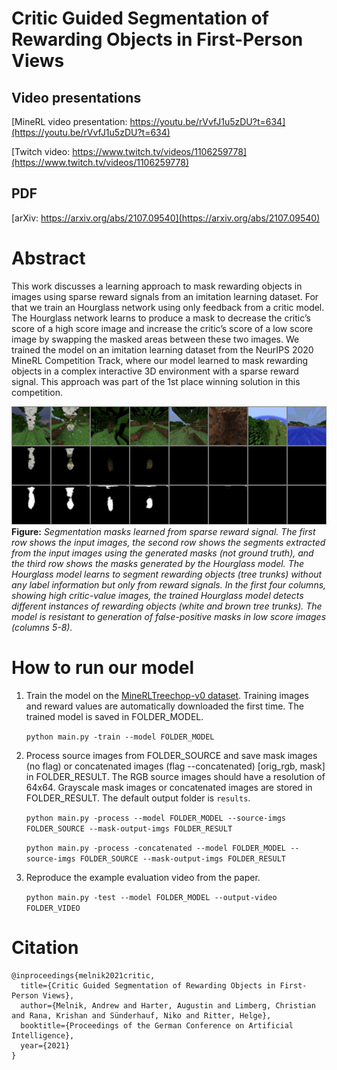 # Critic Guided Segmentation of Rewarding Objects in First-Person Views

## Video presentations

[MineRL video presentation: https://youtu.be/rVvfJ1u5zDU?t=634](https://youtu.be/rVvfJ1u5zDU?t=634)

[Twitch video: https://www.twitch.tv/videos/1106259778](https://www.twitch.tv/videos/1106259778)

## PDF

[arXiv: https://arxiv.org/abs/2107.09540](https://arxiv.org/abs/2107.09540)


# Abstract

This work discusses a learning approach to mask rewarding objects in images using sparse reward signals from an imitation learning dataset. For that we train an Hourglass network using only feedback from a critic model. The Hourglass network learns to produce a mask to decrease the critic’s score of a high score image and increase the critic’s score of a low score image by swapping the masked areas between these two images. We trained the model on an imitation learning dataset from the NeurIPS 2020 MineRL Competition Track, where our model learned to mask rewarding objects in a complex interactive 3D environment with a sparse reward signal. This approach was part of the 1st place winning solution in this competition.

![Segmentation masks learned from sparse reward signal image](imgs/results.png)
**Figure:** *Segmentation masks learned from sparse reward signal. The first row shows the input images, the second row shows the segments extracted from the input images using the generated masks (not ground truth), and the third row shows the masks generated by the Hourglass model. The Hourglass model learns to segment rewarding objects (tree trunks) without any label information but only from reward signals. In the first four columns, showing high critic-value images, the trained Hourglass model detects different instances of rewarding objects (white and brown tree trunks). The model is resistant to generation of false-positive masks in low score images (columns 5-8).*

# How to run our model
1. Train the model on the [MineRLTreechop-v0 dataset](https://minerl.readthedocs.io/en/latest/environments/index.html#minerltreechop-v0). Training images and reward values are automatically downloaded the first time. The trained model is saved in FOLDER_MODEL.

    `python main.py -train --model FOLDER_MODEL`

2. Process source images from FOLDER_SOURCE and save mask images (no flag) or concatenated images (flag --concatenated) [orig_rgb, mask] in FOLDER_RESULT. The RGB source images should have a resolution of 64x64. Grayscale mask images or concatenated images are stored in FOLDER_RESULT.  The default output folder is `results`.

    `python main.py -process --model FOLDER_MODEL --source-imgs FOLDER_SOURCE --mask-output-imgs FOLDER_RESULT`

    `python main.py -process -concatenated --model FOLDER_MODEL --source-imgs FOLDER_SOURCE --mask-output-imgs FOLDER_RESULT`

3. Reproduce the example evaluation video from the paper.

    `python main.py -test --model FOLDER_MODEL --output-video FOLDER_VIDEO`


# Citation
```
@inproceedings{melnik2021critic,
  title={Critic Guided Segmentation of Rewarding Objects in First-Person Views},
  author={Melnik, Andrew and Harter, Augustin and Limberg, Christian and Rana, Krishan and Sünderhauf, Niko and Ritter, Helge},
  booktitle={Proceedings of the German Conference on Artificial Intelligence},
  year={2021}
}
```
